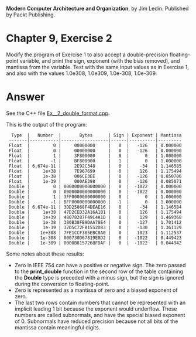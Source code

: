 __Modern Computer Architecture and Organization__, by Jim Ledin. Published by Packt Publishing.
# Chapter 9, Exercise 2

Modify the program of Exercise 1 to also accept a double-precision floating-point variable, and print the sign, exponent (with the bias removed), and mantissa from the variable. Test with the same input values as in Exercise 1, and also with the values 1.0e308, 1.0e309, 1.0e-308, 1.0e-309.

# Answer
See the C++ file [Ex__2_double_format.cpp](src/Ex__2_double_format.cpp).

This is the output of the program:
```
  Type  |   Number  |       Bytes      | Sign | Exponent | Mantissa
 -------|-----------|------------------|------|----------|---------
 Float  |         0 |     00000000     |   0  |   -126   | 0.000000
 Float  |         0 |     00000000     |   0  |   -126   | 0.000000
 Float  |         1 |     3F800000     |   0  |      0   | 1.000000
 Float  |        -1 |     BF800000     |   1  |      0   | 1.000000
 Float  | 6.674e-11 |     2E92C348     |   0  |    -34   | 1.146585
 Float  |     1e+38 |     7E967699     |   0  |    126   | 1.175494
 Float  |     1e-38 |     006CE3EE     |   0  |   -126   | 0.850706
 Float  |     1e-39 |     000AE398     |   0  |   -126   | 0.085071
 Double |         0 | 0000000000000000 |   0  |  -1022   | 0.000000
 Double |         0 | 0000000000000000 |   0  |  -1022   | 0.000000
 Double |         1 | 3FF0000000000000 |   0  |      0   | 1.000000
 Double |        -1 | BFF0000000000000 |   1  |      0   | 1.000000
 Double | 6.674e-11 | 3DD25868F4DEAE16 |   0  |    -34   | 1.146584
 Double |     1e+38 | 47D2CED32A16A1B1 |   0  |    126   | 1.175494
 Double |     1e+39 | 48078287F49C4A1D |   0  |    129   | 1.469368
 Double |     1e-38 | 380B38FB9DAA78E4 |   0  |   -127   | 1.701412
 Double |     1e-39 | 37D5C72FB1552D83 |   0  |   -130   | 1.361129
 Double |    1e+308 | 7FE1CCF385EBC8A0 |   0  |   1023   | 1.112537
 Double |    1e-308 | 000730D67819E8D2 |   0  |  -1022   | 0.449423
 Double |    1e-309 | 0000B8157268FDAF |   0  |  -1022   | 0.044942
```
Some notes about these results:
* Zero in IEEE 754 can have a positive or negative sign. The zero passed to the **print_double** function in the second row of the table containing the **Double** type is preceded with a minus sign, but the sign is ignored during the conversion to floating-point.
* Zero is represented as a mantissa of zero and a biased exponent of zero.
* The last two rows contain numbers that cannot be represented with an implicit leading 1 bit because the exponent would underflow. These numbers are called subnormals, and have the special biased exponent of 0. Subnormals have reduced precision because not all bits of the mantissa contain meaningful digits.